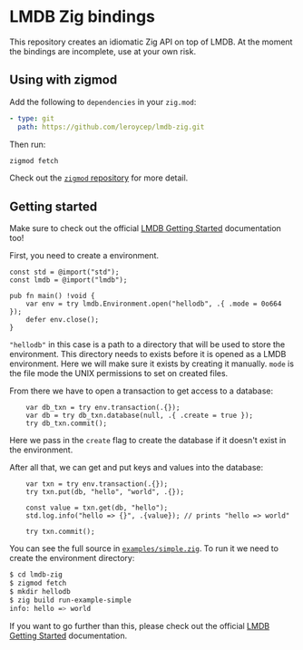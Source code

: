 # LMDB Zig bindings

This repository creates an idiomatic Zig API on top of LMDB. At the moment the
bindings are incomplete, use at your own risk.

## Using with zigmod

Add the following to `dependencies` in your `zig.mod`:

```yaml
- type: git
  path: https://github.com/leroycep/lmdb-zig.git
```

Then run:

```sh
zigmod fetch
```

Check out the [`zigmod` repository](https://github.com/nektro/zigmod) for more
detail.

## Getting started

Make sure to check out the official [LMDB Getting Started][lmdb-getting-started]
documentation too!

First, you need to create a environment.

```zig
const std = @import("std");
const lmdb = @import("lmdb");

pub fn main() !void {
    var env = try lmdb.Environment.open("hellodb", .{ .mode = 0o664 });
    defer env.close();
}
```

`"hellodb"` in this case is a path to a directory that will be used to store the
environment. This directory needs to exists before it is opened as a LMDB
environment. Here we will make sure it exists by creating it manually. `mode` is
the file mode the UNIX permissions to set on created files.

From there we have to open a transaction to get access to a database:

```zig
    var db_txn = try env.transaction(.{});
    var db = try db_txn.database(null, .{ .create = true });
    try db_txn.commit();
```

Here we pass in the `create` flag to create the database if it doesn't exist in
the environment.

After all that, we can get and put keys and values into the database:

```zig
    var txn = try env.transaction(.{});
    try txn.put(db, "hello", "world", .{});

    const value = txn.get(db, "hello");
    std.log.info("hello => {}", .{value}); // prints "hello => world"

    try txn.commit();
```

You can see the full source in [`examples/simple.zig`](./examples/simple.zig).
To run it we need to create the environment directory:

```sh
$ cd lmdb-zig
$ zigmod fetch
$ mkdir hellodb
$ zig build run-example-simple
info: hello => world
```

If you want to go further than this, please check out the official [LMDB Getting
Started][lmdb-getting-started] documentation.

[lmdb-getting-started]: http://www.lmdb.tech/doc/starting.html
